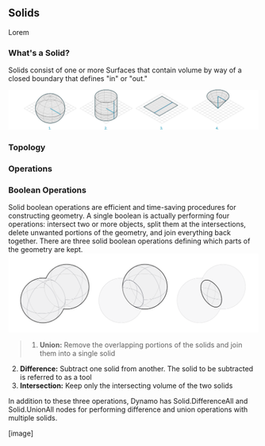 ## Solids
Lorem

### What's a Solid?
Solids consist of one or more Surfaces that contain volume by way of a closed boundary that defines "in" or "out."

![Solids](images/5-6/Solids.png)

### Topology

### Operations


### Boolean Operations
Solid boolean operations are efficient and time-saving procedures for constructing geometry. A single boolean is actually performing four operations: intersect two or more objects, split them at the intersections, delete unwanted portions of the geometry, and join everything back together. There are three solid boolean operations defining which parts of the geometry are kept.
![Solid Boolean](images/5-6/SolidBooleans.png)
> 1. **Union:** Remove the overlapping portions of the solids and join them into a single solid
2. **Difference:** Subtract one solid from another. The solid to be subtracted is referred to as a tool
3. **Intersection:** Keep only the intersecting volume of the two solids

In addition to these three operations, Dynamo has Solid.DifferenceAll and Solid.UnionAll nodes for performing difference and union operations with multiple solids. 

[image]
